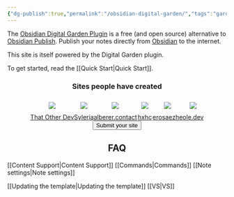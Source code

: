 ```yaml
---
{"dg-publish":true,"permalink":"/obsidian-digital-garden/","tags":"gardenEntry"}
---
```



The  [Obsidian Digital Garden Plugin](https://github.com/oleeskild/obsidian-digital-garden) is a free (and open source) alternative to [Obsidian Publish](https://obsidian.md/publish). 
Publish your notes directly from [Obsidian](https://obsidian.md/) to the internet.  

This site is itself powered by the Digital Garden plugin. 

To get started, read the [[Quick Start\|Quick Start]].

### Sites people have created

<div style="display: flex; flex-wrap: wrap; align-items: center; justify-content: center;">
	<div style="display: flex; flex-direction: column; justify-content: center;align-items:center;">
		<img style="padding: 10px" src="https://res.cloudinary.com/dix4ngy25/image/upload/c_scale,r_8,w_300/v1668068263/dgdocs/CleanShot_2022-11-10_at_09.17.28_2x.png"/>
		<a href="https://notes.thatother.dev/">That Other Dev</a>
	</div>
	<div style="display: flex; flex-direction: column; justify-content: center;align-items: center">
		<img style="padding: 10px" src="https://res.cloudinary.com/dix4ngy25/image/upload/c_scale,r_8,w_300/v1668068103/dgdocs/CleanShot_2022-11-10_at_09.14.47_2x.png"/>
		<a href="https://syleria.netlify.app/">Syleria</a>
	</div>
	<div style="display: flex; flex-direction: column; justify-content: center;align-items:center;">
		<img style="padding: 10px" src="https://res.cloudinary.com/dix4ngy25/image/upload/c_scale,r_8,w_300/v1668068422/dgdocs/CleanShot_2022-11-10_at_09.20.10_2x.png"/>
		<a href="https://alberer.contact">alberer.contact</a>
	</div>
	<div style="display: flex; flex-direction: column; justify-content: center;align-items:center;">
		<img style="padding: 10px" src="https://res.cloudinary.com/dix4ngy25/image/upload/c_scale,r_8,w_300/v1668068358/dgdocs/CleanShot_2022-11-10_at_09.19.06_2x.png"/>
		<a href="https://notes.hxhc.xyz/">hxhc</a>
	</div>
	<div style="display: flex; flex-direction: column; justify-content: center;align-items:center;">
		<img style="padding: 10px" src="https://res.cloudinary.com/dix4ngy25/image/upload/c_scale,r_8,w_300/v1668068469/dgdocs/CleanShot_2022-11-10_at_09.20.54_2x.png"/>
		<a href="https://erosaezhe.netlify.app/">erosaezhe</a>
	</div>
	<div style="display: flex; flex-direction: column; justify-content: center;align-items:center;">
		<img style="padding: 10px" src="https://res.cloudinary.com/dix4ngy25/image/upload/c_scale,r_8,w_300/v1668068544/dgdocs/CleanShot_2022-11-10_at_09.21.44_2x.png"/>
		<a href="https://notes.ole.dev/">ole.dev</a>
	</div>
</div>


<div style="display: flex; justify-content: center">
	<a href="https://github.com/oleeskild/obsidian-digital-garden/issues/55" target="_blank">
		<button>Submit your site</button>
	</a>
</div>


## FAQ
[[Content Support\|Content Support]]
[[Commands\|Commands]]
[[Note settings\|Note settings]]

[[Updating the template\|Updating the template]]
[[VS\|VS]]


<style>
h1, h2, h3, h4, h5,  h6 {
	text-align: center;
}
</style>
